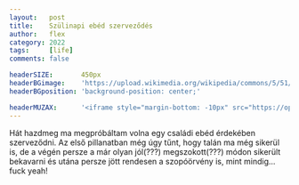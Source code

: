 ```yaml
---
layout:   post
title:    Szülinapi ebéd szerveződés
author:   flex
category: 2022
tags:     [life]
comments: false

headerSIZE:       450px
headerBGimage:    'https://upload.wikimedia.org/wikipedia/commons/5/51/Small_Red_Rose.JPG'
headerBGposition: 'background-position: center;'

headerMUZAX:      '<iframe style="margin-bottom: -10px" src="https://open.spotify.com/embed/track/6fMZJZqhauwGrwobkPZVJ7?utm_source=generator" width="100%" height="80" frameBorder="0" allowfullscreen="" allow="autoplay; clipboard-write; encrypted-media; fullscreen; picture-in-picture"></iframe>'
---
```


Hát hazdmeg ma megpróbáltam volna egy családi ebéd érdekében szerveződni. Az első pillanatban még úgy tűnt, hogy talán ma még sikerül is, de a végén persze a már olyan jól(???) megszokott(???) módon sikerült bekavarni és utána persze jött rendesen a szopóörvény is, mint mindig... fuck yeah!
